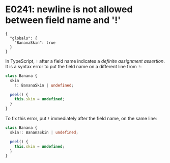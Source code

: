 # E0241: newline is not allowed between field name and '!'

```config-for-examples
{
  "globals": {
    "BananaSkin": true
  }
}
```

In TypeScript, `!` after a field name indicates a *definite assignment
assertion*. It is a syntax error to put the field name on a different line from
`!`:

```typescript
class Banana {
  skin
    !: BananaSkin | undefined;

  peel() {
    this.skin = undefined;
  }
}
```

To fix this error, put `!` immediately after the field name, on the same line:

```typescript
class Banana {
  skin!: BananaSkin | undefined;

  peel() {
    this.skin = undefined;
  }
}
```
